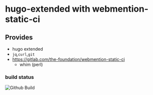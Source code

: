 hugo-extended with webmention-static-ci
===


## Provides

* hugo extended
* `jq`,`curl`,`git`
* https://gitlab.com/the-foundation/webmention-static-ci
  *  whim (perl)

### build status

![Github Build](https://github.com/thefoundation-builder/hugo-extended-webmentions/actions/workflows/build.yml/badge.svg)
